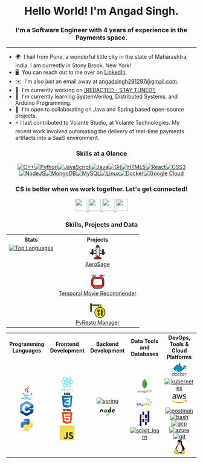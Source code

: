 <h1 align="center">Hello World! I'm Angad Singh.</h1>
<h3 align="center">I'm a Software Engineer with 4 years of experience in the Payments space.</h3>


----------------------------------------


* 🌍  I hail from Pune, a wonderful little city in the state of Maharashtra, India. I am currently in Stony Brook, New York!
* 🖥️  You can reach out to me over on [LinkedIn](https://www.linkedin.com/in/angad-sde-nyc/).
* ✉️  I'm also just an email away at [angadsingh291297@gmail.com](mailto:angadsdenyc@gmail.com).
* 🚀  I'm currently working on [[REDACTED - STAY TUNED!]](https://worrydream.com/404)
* 🧠  I'm currently learning SystemVerilog, Distributed Systems, and Arduino Programming.
* 🤝  I'm open to collaborating on Java and Spring based open-source projects.
* ⚡ I last contributed to Volante Studio, at Volante Technologies. My recent work involved automating the delivery of real-time payments artifacts into a SaaS environment.



<h3 align="center">Skills at a Glance</h3>


<p align="center">
<a href="https://docs.microsoft.com/en-us/cpp/?view=msvc-170" target="_blank" rel="noreferrer"><img src="https://raw.githubusercontent.com/danielcranney/readme-generator/main/public/icons/skills/cplusplus-colored.svg" width="36" height="36" alt="C++" /></a><a href="https://www.python.org/" target="_blank" rel="noreferrer"><img src="https://raw.githubusercontent.com/danielcranney/readme-generator/main/public/icons/skills/python-colored.svg" width="36" height="36" alt="Python" /></a><a href="https://developer.mozilla.org/en-US/docs/Web/JavaScript" target="_blank" rel="noreferrer"><img src="https://raw.githubusercontent.com/danielcranney/readme-generator/main/public/icons/skills/javascript-colored.svg" width="36" height="36" alt="JavaScript" /></a><a href="https://www.oracle.com/java/" target="_blank" rel="noreferrer"><img src="https://raw.githubusercontent.com/danielcranney/readme-generator/main/public/icons/skills/java-colored.svg" width="36" height="36" alt="Java" /></a><a href="https://git-scm.com/" target="_blank" rel="noreferrer"><img src="https://raw.githubusercontent.com/danielcranney/readme-generator/main/public/icons/skills/git-colored.svg" width="36" height="36" alt="Git" /></a><a href="https://developer.mozilla.org/en-US/docs/Glossary/HTML5" target="_blank" rel="noreferrer"><img src="https://raw.githubusercontent.com/danielcranney/readme-generator/main/public/icons/skills/html5-colored.svg" width="36" height="36" alt="HTML5" /></a><a href="https://reactjs.org/" target="_blank" rel="noreferrer"><img src="https://raw.githubusercontent.com/danielcranney/readme-generator/main/public/icons/skills/react-colored.svg" width="36" height="36" alt="React" /></a><a href="https://www.w3.org/TR/CSS/#css" target="_blank" rel="noreferrer"><img src="https://raw.githubusercontent.com/danielcranney/readme-generator/main/public/icons/skills/css3-colored.svg" width="36" height="36" alt="CSS3" /></a><a href="https://nodejs.org/en/" target="_blank" rel="noreferrer"><img src="https://raw.githubusercontent.com/danielcranney/readme-generator/main/public/icons/skills/nodejs-colored.svg" width="36" height="36" alt="NodeJS" /></a><a href="https://www.mongodb.com/" target="_blank" rel="noreferrer"><img src="https://raw.githubusercontent.com/danielcranney/readme-generator/main/public/icons/skills/mongodb-colored.svg" width="36" height="36" alt="MongoDB" /></a><a href="https://www.mysql.com/" target="_blank" rel="noreferrer"><img src="https://raw.githubusercontent.com/danielcranney/readme-generator/main/public/icons/skills/mysql-colored.svg" width="36" height="36" alt="MySQL" /></a><a href="https://www.linux.org" target="_blank" rel="noreferrer"><img src="https://raw.githubusercontent.com/danielcranney/readme-generator/main/public/icons/skills/linux-colored.svg" width="36" height="36" alt="Linux" /></a><a href="https://www.docker.com/" target="_blank" rel="noreferrer"><img src="https://raw.githubusercontent.com/danielcranney/readme-generator/main/public/icons/skills/docker-colored.svg" width="36" height="36" alt="Docker" /></a><a href="https://cloud.google.com/" target="_blank" rel="noreferrer"><img src="https://raw.githubusercontent.com/danielcranney/readme-generator/main/public/icons/skills/googlecloud-colored.svg" width="36" height="36" alt="Google Cloud" /></a>
</p>

<h3 align="center">CS is better when we work together. Let's get connected!</h3>

<p align="center">
	<a href="https://www.github.com/angad-singh97" target="_blank" rel="noreferrer">
		<picture>
			<source media="(prefers-color-scheme: dark)" srcset="https://raw.githubusercontent.com/danielcranney/readme-generator/main/public/icons/socials/github-dark.svg" />
			<source media="(prefers-color-scheme: light)" srcset="https://raw.githubusercontent.com/danielcranney/readme-generator/main/public/icons/socials/github.svg" />
			<img src="https://raw.githubusercontent.com/danielcranney/readme-generator/main/public/icons/socials/github.svg" width="32" height="32" />
		</picture>
	</a>
	<a href="https://www.linkedin.com/in/angadsingh1997" target="_blank" rel="noreferrer">
		<picture>
			<source media="(prefers-color-scheme: dark)" srcset="https://raw.githubusercontent.com/danielcranney/readme-generator/main/public/icons/socials/linkedin-dark.svg" />
			<source media="(prefers-color-scheme: light)" srcset="https://raw.githubusercontent.com/danielcranney/readme-generator/main/public/icons/socials/linkedin.svg" />
			<img src="https://raw.githubusercontent.com/danielcranney/readme-generator/main/public/icons/socials/linkedin.svg" width="32" height="32" />
		</picture>
	</a>
 	
<a href="https://auth.geeksforgeeks.org/user/angadsingh1997" target="_blank" rel="noreferrer">
		<picture>
			<source media="(prefers-color-scheme: dark)" srcset="https://raw.githubusercontent.com/rahuldkjain/github-profile-readme-generator/master/src/images/icons/Social/geeks-for-geeks.svg" />
			<source media="(prefers-color-scheme: light)" srcset="https://raw.githubusercontent.com/rahuldkjain/github-profile-readme-generator/master/src/images/icons/Social/geeks-for-geeks.svg" />
			<img src="https://raw.githubusercontent.com/rahuldkjain/github-profile-readme-generator/master/src/images/icons/Social/geeks-for-geeks.svg" width="32" height="32" />
		</picture>
	</a>
 <a href="https://discord.gg/slateport97" target="_blank" rel="noreferrer">
		<picture>
			<source media="(prefers-color-scheme: dark)" srcset="https://raw.githubusercontent.com/rahuldkjain/github-profile-readme-generator/master/src/images/icons/Social/discord.svg" />
			<source media="(prefers-color-scheme: light)" srcset="https://raw.githubusercontent.com/rahuldkjain/github-profile-readme-generator/master/src/images/icons/Social/discord.svg" />
			<img src="https://raw.githubusercontent.com/rahuldkjain/github-profile-readme-generator/master/src/images/icons/Social/discord.svg" width="32" height="32" />
		</picture>
	</a>
</p>
<h3 align="center">Skills, Projects and Data</h3>

<table  align="center">
  <!-- Table Headers -->
  <tr>
    <th align="center">Stats</th>
    <th align="center">Projects</th>
  </tr>

  <!-- Table Body -->
  <tr>
    <!-- Badges Column -->
    <td align="center" valign="top">
      <a href="https://github.com/angad-singh97">
        <img src="https://github-readme-stats.vercel.app/api/top-langs/?username=angad-singh97&langs_count=10&title_color=46004A&text_color=000000&icon_color=0891b2&bg_color=ffffff&hide_border=true&locale=en&custom_title=Top%20%Languages" alt="Top Languages" />
      </a>
    </td>
    <!-- Projects Column -->
    <td align="center" valign="top">
      <div>
        <!-- AeroSage Project -->
        <a href="https://github.com/angad-singh97/AeroSage" target="_blank" rel="noreferrer">
          <img src="https://github.com/angad-singh97/angad-singh97/blob/main/plane-svgrepo-com2.svg" width="40" height="40" />
          <br>AeroSage
        </a>
        <br/><br/>
        <!-- Temporal Movie Recommender Project -->
        <a href="https://github.com/angad-singh97/Timestamp-Reranking-Movie-Recommender" target="_blank" rel="noreferrer">
          <img src="https://github.com/angad-singh97/angad-singh97/blob/main/broadcast-live-show-svgrepo-com.svg" width="40" height="40" />
          <br>Temporal Movie Recommender
        </a>
        <br/><br/>
        <!-- PyResto Manager Project -->
        <a href="https://github.com/angad-singh97/PyRestoManager" target="_blank" rel="noreferrer">
          <img src="https://github.com/angad-singh97/angad-singh97/blob/main/restaurant-coffee-shop-svgrepo-com.svg" width="40" height="40" />
          <br>PyResto Manager
        </a>
      </div>
    </td>
  </tr>
</table>

<table>
<tr>
    <th><strong>Programming Languages</strong></th>
    <th><strong>Frontend Development</strong></th>
    <th><strong>Backend Development</strong></th>
    <th><strong>Data Tools and Databases</strong></th>
    <th><strong>DevOps, Tools & Cloud Platforms</strong></th>
</tr>

<tr>
    <td align="center">
        <a href="https://www.java.com" target="_blank" rel="noreferrer">
            <img src="https://raw.githubusercontent.com/devicons/devicon/master/icons/java/java-original.svg" alt="java" width="40" height="40"/>
        </a><br>
        <a href="https://www.w3schools.com/cpp/" target="_blank" rel="noreferrer">
            <img src="https://raw.githubusercontent.com/devicons/devicon/master/icons/cplusplus/cplusplus-original.svg" alt="cplusplus" width="40" height="40"/>
        </a><br>
        <a href="https://www.python.org" target="_blank" rel="noreferrer">
            <img src="https://raw.githubusercontent.com/devicons/devicon/master/icons/python/python-original.svg" alt="python" width="40" height="40"/>
        </a><br>
    </td>
    <td align="center">
        <a href="https://reactjs.org/" target="_blank" rel="noreferrer">
            <img src="https://raw.githubusercontent.com/devicons/devicon/master/icons/react/react-original-wordmark.svg" alt="react" width="40" height="40"/>
        </a><br>
        <a href="https://www.w3schools.com/css/" target="_blank" rel="noreferrer">
            <img src="https://raw.githubusercontent.com/devicons/devicon/master/icons/css3/css3-original-wordmark.svg" alt="css3" width="40" height="40"/>
        </a><br>
        <a href="https://www.w3.org/html/" target="_blank" rel="noreferrer">
            <img src="https://raw.githubusercontent.com/devicons/devicon/master/icons/html5/html5-original-wordmark.svg" alt="html5" width="40" height="40"/>
        </a><br>
        <a href="https://developer.mozilla.org/en-US/docs/Web/JavaScript" target="_blank" rel="noreferrer">
            <img src="https://raw.githubusercontent.com/devicons/devicon/master/icons/javascript/javascript-original.svg" alt="javascript" width="40" height="40"/>
        </a><br>
    </td>
    <td align="center">
        <a href="https://spring.io/" target="_blank" rel="noreferrer">
            <img src="https://www.vectorlogo.zone/logos/springio/springio-icon.svg" alt="spring" width="40" height="40"/>
        </a><br>
        <a href="https://nodejs.org" target="_blank" rel="noreferrer">
            <img src="https://raw.githubusercontent.com/devicons/devicon/master/icons/nodejs/nodejs-original-wordmark.svg" alt="nodejs" width="40" height="40"/>
        </a><br>
    </td>
    <td align="center">
        <a href="https://www.mongodb.com/" target="_blank" rel="noreferrer">
            <img src="https://raw.githubusercontent.com/devicons/devicon/master/icons/mongodb/mongodb-original-wordmark.svg" alt="mongodb" width="40" height="40"/>
        </a><br>
        <a href="https://www.mysql.com/" target="_blank" rel="noreferrer">
            <img src="https://raw.githubusercontent.com/devicons/devicon/master/icons/mysql/mysql-original-wordmark.svg" alt="mysql" width="40" height="40"/>
        </a><br>
        <a href="https://pandas.pydata.org/" target="_blank" rel="noreferrer">
            <img src="https://raw.githubusercontent.com/devicons/devicon/2ae2a900d2f041da66e950e4d48052658d850630/icons/pandas/pandas-original.svg" alt="pandas" width="40" height="40"/>
        </a><br>
        <a href="https://scikit-learn.org/" target="_blank" rel="noreferrer">
            <img src="https://upload.wikimedia.org/wikipedia/commons/0/05/Scikit_learn_logo_small.svg" alt="scikit_learn" width="40" height="40"/>
        </a><br>
    </td>
    <td align="center">
        <a href="https://www.docker.com/" target="_blank" rel="noreferrer">
            <img src="https://raw.githubusercontent.com/devicons/devicon/master/icons/docker/docker-original-wordmark.svg" alt="docker" width="40" height="40"/>
        </a><br>
        <a href="https://kubernetes.io" target="_blank" rel="noreferrer">
            <img src="https://www.vectorlogo.zone/logos/kubernetes/kubernetes-icon.svg" alt="kubernetes" width="40" height="40"/>
        </a><br>
        <a href="https://aws.amazon.com" target="_blank" rel="noreferrer">
            <img src="https://raw.githubusercontent.com/devicons/devicon/master/icons/amazonwebservices/amazonwebservices-original-wordmark.svg" alt="aws" width="40" height="40"/>
        </a><br>
	    	<a href="https://postman.com" target="_blank" rel="noreferrer">
		<img src="https://www.vectorlogo.zone/logos/getpostman/getpostman-icon.svg" alt="postman" width="40" height="40"/>
	</a><br>
	      <a href="https://www.gnu.org/software/bash/" target="_blank" rel="noreferrer">
		<img src="https://www.vectorlogo.zone/logos/gnu_bash/gnu_bash-icon.svg" alt="bash" width="40" height="40"/>
	</a><br>
  <a href="https://cloud.google.com" target="_blank" rel="noreferrer">
		<img src="https://www.vectorlogo.zone/logos/google_cloud/google_cloud-icon.svg" alt="gcp" width="40" height="40"/>
	</a><br>
	<a href="https://azure.microsoft.com/en-in/" target="_blank" rel="noreferrer">
		<img src="https://www.vectorlogo.zone/logos/microsoft_azure/microsoft_azure-icon.svg" alt="azure" width="40" height="40"/>
	</a><br>
	<a href="https://git-scm.com/" target="_blank" rel="noreferrer">
		<img src="https://www.vectorlogo.zone/logos/git-scm/git-scm-icon.svg" alt="git" width="40" height="40"/>
	</a><br>
	<a href="https://www.linux.org/" target="_blank" rel="noreferrer">
		<img src="https://raw.githubusercontent.com/devicons/devicon/master/icons/linux/linux-original.svg" alt="linux" width="40" height="40"/>
	</a><br>
    </td>
</tr>
</table>




